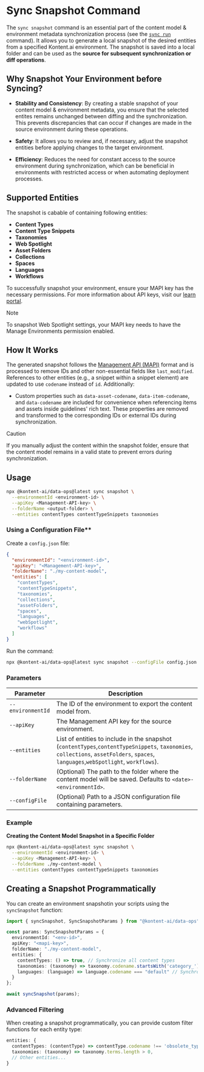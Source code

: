 # Sync Snapshot Command

The `sync snapshot` command is an essential part of the content model & environment metadata synchronization process (see the [`sync run`](../run/README.md) command). It allows you to generate a local snapshot of the desired entities from a specified Kontent.ai environment. The snapshot is saved into a local folder and can be used as the **source for subsequent synchronization or diff operations**.

## Why Snapshot Your Environment before Syncing?

- **Stability and Consistency**: By creating a stable snapshot of your content model & environment metadata, you ensure that the selected entites remains unchanged between diffing and the synchronization. This prevents discrepancies that can occur if changes are made in the source environment during these operations.
   
- **Safety**: It allows you to review and, if necessary, adjust the snapshot entities before applying changes to the target environment.
  
- **Efficiency**: Reduces the need for constant access to the source environment during synchronization, which can be beneficial in environments with restricted access or when automating deployment processes.

## Supported Entities

The snapshot is cabable of containing following entities:

- **Content Types**
- **Content Type Snippets**
- **Taxonomies**
- **Web Spotlight**
- **Asset Folders**
- **Collections**
- **Spaces**
- **Languages**
- **Workflows**

To successfully snapshot your environment, ensure your MAPI key has the necessary permissions. For more information about API keys, visit our [learn portal](https://kontent.ai/learn/docs/apis/openapi/management-api-v2/#tag/API-keys).

> [!NOTE]
> To snapshot Web Spotlight settings, your MAPI key needs to have the Manage Environments permission enabled.

## How It Works

The generated snapshot follows the [Management API (MAPI)](https://kontent.ai/learn/docs/apis/openapi/management-api-v2/) format and is processed to remove IDs and other non-essential fields like `last_modified`. References to other entities (e.g., a snippet within a snippet element) are updated to use `codename` instead of `id`. Additionally:
  
- Custom properties such as `data-asset-codename`, `data-item-codename`, and `data-codename` are included for convenience when referencing items and assets inside guidelines' rich text. These properties are removed and transformed to the corresponding IDs or external IDs during synchronization.

> [!CAUTION]
>
> If you manually adjust the content within the snapshot folder, ensure that the content model remains in a valid state to prevent errors during synchronization.

## Usage

```bash
npx @kontent-ai/data-ops@latest sync snapshot \
  --environmentId <environment-id> \
  --apiKey <Management-API-key> \
  --folderName <output-folder> \
  --entities contentTypes contentTypeSnippets taxonomies
```

### Using a Configuration File**

Create a `config.json` file:

```json
{
  "environmentId": "<environment-id>",
  "apiKey": "<Management-API-key>",
  "folderName": "./my-content-model",
  "entities": [
    "contentTypes",
    "contentTypeSnippets",
    "taxonomies",
    "collections",
    "assetFolders",
    "spaces",
    "languages",
    "webSpotlight",
    "workflows"
  ]
}
```

Run the command:

```bash
npx @kontent-ai/data-ops@latest sync snapshot --configFile config.json
```

### Parameters

| Parameter          | Description                                                           |
|--------------------|-----------------------------------------------------------------------|
| `--environmentId`  | The ID of the environment to export the content model from.           |
| `--apiKey`         | The Management API key for the source environment.                    |
| `--entities`       | List of entities to include in the snapshot (`contentTypes`,`contentTypeSnippets`, `taxonomies`, `collections`, `assetFolders`, `spaces`, `languages`,`webSpotlight`, `workflows`).                                                                                |
| `--folderName`   | (Optional) The path to the folder where the content model will be saved. Defaults to `<date>-<environmentId>`. |
| `--configFile`     | (Optional) Path to a JSON configuration file containing parameters.   |


### Example

**Creating the Content Model Snapshot in a Specific Folder**

```bash
npx @kontent-ai/data-ops@latest sync snapshot \
  --environmentId <environment-id> \
  --apiKey <Management-API-key> \
  --folderName ./my-content-model \
  --entities contentTypes contentTypeSnippets taxonomies
```

## Creating a Snapshot Programmatically

You can create an environment snapshotin your scripts using the `syncSnapshot` function:

```typescript
import { syncSnapshot, SyncSnapshotParams } from "@kontent-ai/data-ops";

const params: SyncSnapshotParams = {
  environmentId: "<env-id>",
  apiKey: "<mapi-key>",
  folderName: "./my-content-model",
  entities: {
    contentTypes: () => true, // Synchronize all content types
    taxonomies: (taxonomy) => taxonomy.codename.startsWith('category_'), // Synchronize specific taxonomies
    languages: (language) => language.codename === "default" // Synchronize only the default language
  }
};

await syncSnapshot(params);
```

### Advanced Filtering

When creating a snapshot programmatically, you can provide custom filter functions for each entity type:

```typescript
entities: {
  contentTypes: (contentType) => contentType.codename !== 'obsolete_type',
  taxonomies: (taxonomy) => taxonomy.terms.length > 0,
  // Other entities...
}
```
